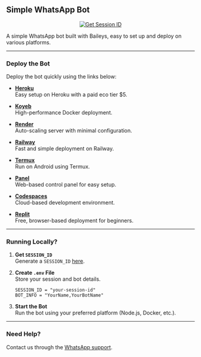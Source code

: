 ## Simple WhatsApp Bot

<p align="center">
  <a href="https://fx-session.vercel.app/">
    <img src="https://img.shields.io/badge/Get%20Session%20ID-000?style=for-the-badge&logo=server&logoColor=white" alt="Get Session ID"/>
  </a>
</p>

A simple WhatsApp bot built with Baileys, easy to set up and deploy on various platforms.

---

### Deploy the Bot

Deploy the bot quickly using the links below:

- **[Heroku](https://www.heroku.com/deploy?template=https://github.com/FXastro/fxop-md)**  
  Easy setup on Heroku with a paid eco tier $5.

- **[Koyeb](https://app.koyeb.com/services/deploy?type=docker&image=docker.io/fxastro/fxop-md&name=fxop-md-demo)**  
  High-performance Docker deployment.

- **[Render](https://render.com/deploy?repo=https://github.com/FXastro/fxop-md)**  
  Auto-scaling server with minimal configuration.

- **[Railway](https://railway.app/new/template?template=https://github.com/FXastro/fxop-md)**  
  Fast and simple deployment on Railway.

- **[Termux](https://github.com/FXastro/fxop-md/blob/master/media/termux.md)**  
  Run on Android using Termux.

- **[Panel](https://github.com/FXastro/fxop-md/releases/)**  
  Web-based control panel for easy setup.

- **[Codespaces](https://github.com/codespaces/new?repo=843557699&ref=master)**  
  Cloud-based development environment.

- **[Replit](https://replit.com/~)**  
  Free, browser-based deployment for beginners.

---

### Running Locally?

1. **Get `SESSION_ID`**  
   Generate a `SESSION_ID` [here](https://fx-session.vercel.app/).

2. **Create `.env` File**  
   Store your session and bot details.

   ```env
   SESSION_ID = "your-session-id"
   BOT_INFO = "YourName,YourBotName"
   ```

3. **Start the Bot**  
   Run the bot using your preferred platform (Node.js, Docker, etc.).

---

### Need Help?

Contact us through the [WhatsApp support](https://whatsapp.com/channel/0029VambPbJ2f3ERs37HvM2J).
